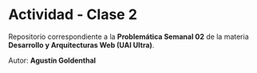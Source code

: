 # Actividad - Clase 2

Repositorio correspondiente a la **Problemática Semanal 02** de la materia **Desarrollo y Arquitecturas Web (UAI Ultra)**.

Autor: **Agustín Goldenthal**
